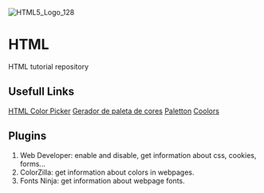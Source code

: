 ![HTML5_Logo_128](https://github.com/ElmarUhl/HTML/assets/157088447/829b48c8-d4c2-4732-90a7-8e25a954195e)

# HTML
HTML tutorial repository

## Usefull Links

[HTML Color Picker](https://www.w3schools.com/colors/colors_picker.asp)
[Gerador de paleta de cores](https://color.adobe.com/pt/)
[Paletton](https://paletton.com/#uid=33g0F0ksDvKhQFNn1zmvOqf--kH)
[Coolors](https://coolors.co/)

## Plugins
1. Web Developer: enable and disable, get information about css, cookies, forms...
2. ColorZilla: get information about colors in webpages.
3. Fonts Ninja: get information about webpage fonts.
